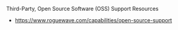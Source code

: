 
Third-Party, Open Source Software (OSS) Support Resources
* https://www.roguewave.com/capabilities/open-source-support

